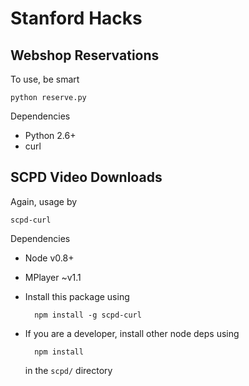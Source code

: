 
Stanford Hacks
==============

Webshop Reservations
--------------------

To use, be smart

    python reserve.py

Dependencies

- Python 2.6+
- curl

SCPD Video Downloads
--------------------

Again, usage by

    scpd-curl

Dependencies

- Node v0.8+
- MPlayer ~v1.1
- Install this package using

        npm install -g scpd-curl

- If you are a developer, install other node deps using

        npm install

  in the `scpd/` directory
